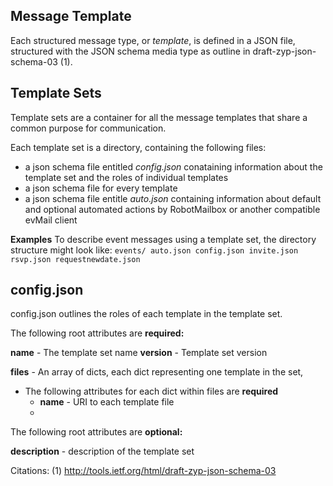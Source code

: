 
Message Template
----------------

Each structured message type, or *template*, is defined in a JSON file, structured with the JSON schema media type as outline in draft-zyp-json-schema-03 (1). 


Template Sets
--------------

Template sets are a container for all the message templates that share a common purpose for communication. 

Each template set is a directory, containing the following files:
*	a json schema file entitled *config.json* conataining information about the template set and the roles of individual templates
*	a json schema file for every template
*	a json schema file entitle *auto.json* containing information about default and optional automated actions by RobotMailbox or another compatible evMail client


__Examples__
To describe event messages using a template set, the directory structure might look like:
`events/
	auto.json
	config.json
	invite.json
	rsvp.json
	requestnewdate.json
`


config.json
------------

config.json outlines the roles of each template in the template set.

The following root attributes are **required:**

**name** - The template set name
**version** - Template set version

**files** - An array of dicts, each dict representing one template in the set,
*	The following attributes for each dict within files are **required**
	* 	**name** - URI to each template file
	*	
	



The following root attributes are **optional:**

**description** - description of the template set


Citations:
(1) http://tools.ietf.org/html/draft-zyp-json-schema-03
